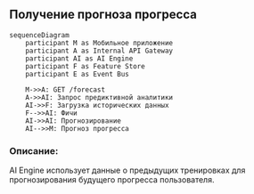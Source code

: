 ## Получение прогноза прогресса

```mermaid
sequenceDiagram
    participant M as Мобильное приложение
    participant A as Internal API Gateway
    participant AI as AI Engine
    participant F as Feature Store
    participant E as Event Bus

    M->>A: GET /forecast
    A->>AI: Запрос предиктивной аналитики
    AI->>F: Загрузка исторических данных
    F-->>AI: Фичи
    AI->>AI: Прогнозирование
    AI-->>M: Прогноз прогресса
```

### Описание:
AI Engine использует данные о предыдущих тренировках для прогнозирования будущего прогресса пользователя.